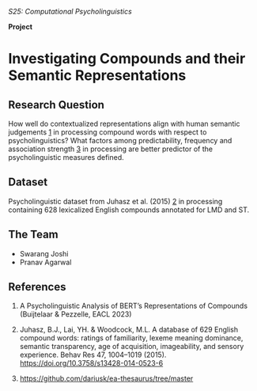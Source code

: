 _S25: Computational Psycholinguistics_

**Project**
# Investigating Compounds and their Semantic Representations
## Research Question
How well do contextualized representations align with human semantic judgements [1](#references "Refernces") in processing
compound words with respect to psycholinguistics? What factors among predictability, frequency and
association strength [3](#references "Refernces") in processing are better predictor of the psycholinguistic measures defined.
## Dataset
Psycholinguistic dataset from Juhasz et al. (2015) [2](#references "Refernces") in processing containing 628 lexicalized English compounds
annotated for LMD and ST.

## The Team
- Swarang Joshi
- Pranav Agarwal

## References
1. A Psycholinguistic Analysis of BERT’s Representations of Compounds (Buijtelaar & Pezzelle, EACL 2023)

2. Juhasz, B.J., Lai, YH. & Woodcock, M.L. A database of 629 English compound words: ratings of familiarity, lexeme meaning dominance, semantic transparency, age of acquisition, imageability, and sensory experience. Behav Res 47, 1004–1019 (2015). https://doi.org/10.3758/s13428-014-0523-6


3. https://github.com/dariusk/ea-thesaurus/tree/master
